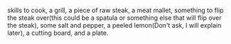 skills to cook, a grill, a piece of raw steak, a meat mallet, something to flip the steak over(this could be a spatula or something else that will flip over the steak), some salt and pepper, a peeled lemon(Don't ask, I will explain later), a cutting board, and a plate. 